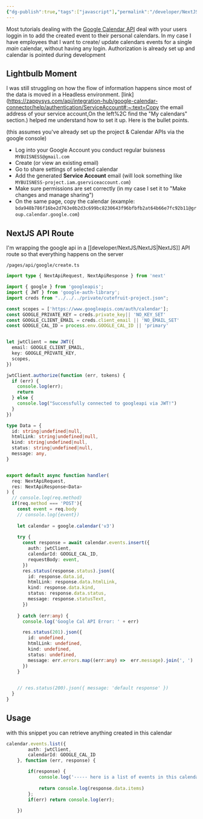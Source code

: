 ```yaml
---
{"dg-publish":true,"tags":["javascript"],"permalink":"/developer/NextJS/Google API Calendar With NextJS App/","dgPassFrontmatter":true}
---
```


Most tutorials dealing with the [Google Calendar API](https://developers.google.com/calendar/api/quickstart/nodejs) deal with your users loggin in to add the created event to their personal calendars. In my case I have employees that I want to create/ update calendars events for a single *main* calendar, without having any login. Authorization is already set up and calendar is pointed during development
## Lightbulb Moment

I was still struggling on how the flow of information happens since most of the data is moved in a Headless environment. [link](https://zappysys.com/api/integration-hub/google-calendar-connector/help/authentication/ServiceAccount#:~:text=Copy the email address of your service account,On the left%2C find the "My calendars" section.) helped me understand how to set it up. Here is the bullet points.

(this assumes you've already set up the project & Calendar APIs via the google console)

- Log into your Google Account you conduct regular buisness `MYBUISNESS@gmail.com`
- Create (or view an existing email)
- Go to share settings of selected calendar 
- Add the generated **Service Account** email (will look something like `MYBUISNESS-project.iam.gserviceaccount.com`)
- Make sure permissions are set correctly (in my case I set it to "Make changes and manage sharing")
- On the same page, copy the calendar  (example: `bda948b786f16be2d763e0b2d3c699bc8230643f96bfbfb2at64b66e7fc92b11@group.calendar.google.com`)

## NextJS API Route

I'm wrapping the google api in a [[developer/NextJS/NextJS\|NextJS]] API route so that everything happens on the server

`/pages/api/google/create.ts`
```ts
import type { NextApiRequest, NextApiResponse } from 'next'

import { google } from 'googleapis';
import { JWT } from 'google-auth-library';
import creds from "../../../private/cutefruit-project.json";

const scopes = ['https://www.googleapis.com/auth/calendar'];
const GOOGLE_PRIVATE_KEY = creds.private_key|| 'NO_KEY_SET'
const GOOGLE_CLIENT_EMAIL = creds.client_email || 'NO_EMAIL_SET'
const GOOGLE_CAL_ID = process.env.GOOGLE_CAL_ID || 'primary'


let jwtClient = new JWT({
  email: GOOGLE_CLIENT_EMAIL,
  key: GOOGLE_PRIVATE_KEY,
  scopes,
})

jwtClient.authorize(function (err, tokens) {
  if (err) {
    console.log(err);
    return
  } else {
    console.log("Successfully connected to googleapi via JWT!")
  }
})

type Data = {
  id: string|undefined|null,
  htmlLink: string|undefined|null,
  kind: string|undefined|null,
  status: string|undefined|null,
  message: any,
}


export default async function handler(
  req: NextApiRequest,
  res: NextApiResponse<Data>
) {
  // console.log(req.method)
  if(req.method === 'POST'){
    const event = req.body
    // console.log({event})
    
    let calendar = google.calendar('v3')
    
    try {
      const response = await calendar.events.insert({
        auth: jwtClient,
        calendarId: GOOGLE_CAL_ID,
        requestBody: event,
      })
      res.status(response.status).json({ 
        id: response.data.id,
        htmlLink: response.data.htmlLink, 
        kind: response.data.kind,
        status: response.data.status,
        message: response.statusText, 
      })
      
    } catch (err:any) {
      console.log('Google Cal API Error: ' + err)

      res.status(201).json({ 
        id: undefined,
        htmlLink: undefined, 
        kind: undefined,
        status: undefined,
        message: err.errors.map((err:any) =>  err.message).join(', ') 
      })
    }
    

    // res.status(200).json({ message: 'default response' })
  }
}

```

## Usage

with this snippet you can retrieve anything created in this calendar

```ts
calendar.events.list({
		auth: jwtClient,
		calendarId: GOOGLE_CAL_ID
	}, function (err, response) {

		if(response) {
			console.log('----- here is a list of events in this calendar ---- ');
			
			return console.log(response.data.items)
		};
		if(err) return console.log(err);
		
	})
```
